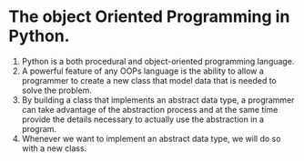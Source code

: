 # The object Oriented Programming in Python.
1. Python is a both procedural and object-oriented programming language.
2. A powerful feature of any OOPs language is the ability to allow a programmer to create a new class that model data that is needed to solve the problem.
3. By building a class that implements an abstract data type, a programmer can take advantage of the abstraction process and at the
same time provide the details necessary to actually use the abstraction in a program.
4. Whenever we want to implement an abstract data type, we will do so with a new class.
